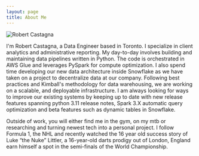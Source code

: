 ```yaml
---
layout: page
title: About Me
---
```


<img src="/GitHub_Pages/assets/images/mypicture.jpg" alt="Robert Castagna" class="about-image">

I'm Robert Castagna, a Data Engineer based in Toronto. I specialize in client analytics and administrative reporting. My day-to-day involves building and maintaining 
data pipelines written in Python. The code is orchestrated in AWS Glue and leverages PySpark for compute optimization. I also spend time developing our new data architecture inside Snowflake as we have taken on a project to decentralize data at our company. Following best practices and Kimball's methodology for data warehousing, we are working on a scalable, and deployable infrastructure. I am always looking for ways to improve our existing systems by keeping up to date with new release features spanning python 3.11 release notes, Spark 3.X automatic query optimization and beta features such as dynamic tables in Snowflake. 

Outside of work, you will either find me in the gym, on my mtb or researching and turning newest tech into a personal project. I follow Formula 1, the NHL and recently watched the 16 year old success story of Luke “the Nuke” Littler, a 16-year-old darts prodigy out of London, England earn himself a spot in the semi-finals of the World Championship. 
